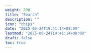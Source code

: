 ```yaml
---
weight: 200
title: "Search"
description: ""
icon: "chips"
date: "2025-06-24T19:41:14+08:00"
lastmod: "2025-06-24T19:41:14+08:00"
draft: false
toc: true
---
```


